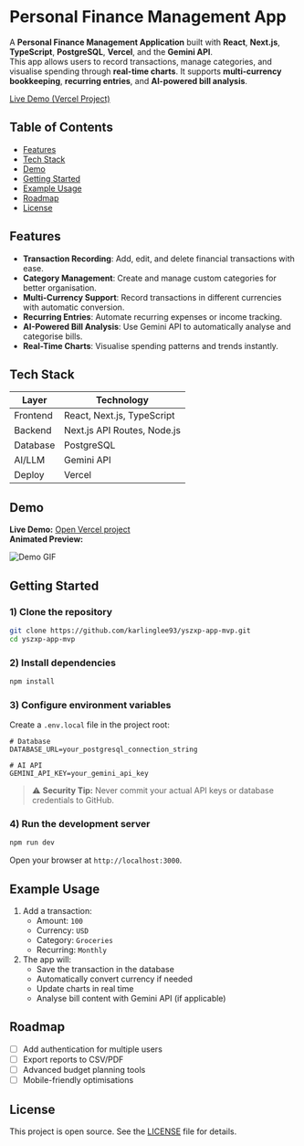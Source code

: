 # Personal Finance Management App

A **Personal Finance Management Application** built with **React**, **Next.js**, **TypeScript**, **PostgreSQL**, **Vercel**, and the **Gemini API**.  
This app allows users to record transactions, manage categories, and visualise spending through **real-time charts**. It supports **multi-currency bookkeeping**, **recurring entries**, and **AI-powered bill analysis**.

[Live Demo (Vercel Project)](https://yszxp-app-mvp.vercel.app)

## Table of Contents

- [Features](#features)
- [Tech Stack](#tech-stack)
- [Demo](#demo)
- [Getting Started](#getting-started)
- [Example Usage](#example-usage)
- [Roadmap](#roadmap)
- [License](#license)

## Features

- **Transaction Recording**: Add, edit, and delete financial transactions with ease.
- **Category Management**: Create and manage custom categories for better organisation.
- **Multi-Currency Support**: Record transactions in different currencies with automatic conversion.
- **Recurring Entries**: Automate recurring expenses or income tracking.
- **AI-Powered Bill Analysis**: Use Gemini API to automatically analyse and categorise bills.
- **Real-Time Charts**: Visualise spending patterns and trends instantly.

## Tech Stack

| Layer      | Technology |
|-----------|------------|
| Frontend  | React, Next.js, TypeScript |
| Backend   | Next.js API Routes, Node.js |
| Database  | PostgreSQL |
| AI/LLM    | Gemini API |
| Deploy    | Vercel |

## Demo

**Live Demo:** [Open Vercel project](https://yszxp-app-mvp.vercel.app)  
**Animated Preview:**

![Demo GIF](public/demo.gif)

## Getting Started

### 1) Clone the repository

```bash
git clone https://github.com/karlinglee93/yszxp-app-mvp.git
cd yszxp-app-mvp
```

### 2) Install dependencies

```bash
npm install
```

### 3) Configure environment variables

Create a `.env.local` file in the project root:

```env
# Database
DATABASE_URL=your_postgresql_connection_string

# AI API
GEMINI_API_KEY=your_gemini_api_key
```

> ⚠ **Security Tip:** Never commit your actual API keys or database credentials to GitHub.

### 4) Run the development server

```bash
npm run dev
```

Open your browser at `http://localhost:3000`.

## Example Usage

1. Add a transaction:
   - Amount: `100`
   - Currency: `USD`
   - Category: `Groceries`
   - Recurring: `Monthly`
2. The app will:
   - Save the transaction in the database
   - Automatically convert currency if needed
   - Update charts in real time
   - Analyse bill content with Gemini API (if applicable)

## Roadmap

- [ ] Add authentication for multiple users
- [ ] Export reports to CSV/PDF
- [ ] Advanced budget planning tools
- [ ] Mobile-friendly optimisations

## License

This project is open source. See the [LICENSE](LICENSE) file for details.
